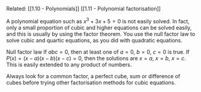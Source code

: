 Related: [[1.10 -  Polynomials]] [[1.11 - Polynomial factorisation]]

A polynomial equation such as $x^{3} + 3x + 5 = 0$ is not easily solved. In fact, only a small proportion of cubic and higher equations can be solved easily, and this is usually by using the factor theorem. You use the null factor law to solve cubic and quartic equations, as you did with quadratic equations.

Null factor law
If $abc = 0$, then at least one of $a = 0$, $b = 0$, $c = 0$ is true.
If $P(x) = (x − a)(x − b)(x − c) = 0$, then the solutions are $x = a$, $x = b$, $x = c$.
This is easily extended to any product of numbers.

Always look for a common factor, a perfect cube, sum or difference of cubes before trying other factorisation methods for cubic equations.